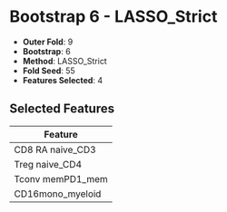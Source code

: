 # Bootstrap 6 - LASSO_Strict

- **Outer Fold**: 9
- **Bootstrap**: 6
- **Method**: LASSO_Strict
- **Fold Seed**: 55
- **Features Selected**: 4

## Selected Features

| Feature |
|---------|
| CD8 RA naive_CD3 |
| Treg naive_CD4 |
| Tconv memPD1_mem |
| CD16mono_myeloid |
